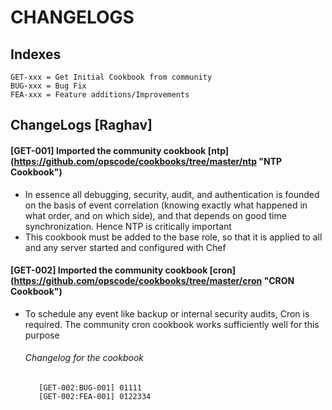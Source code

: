 # CHANGELOGS #

## Indexes ##
```
GET-xxx = Get Initial Cookbook from community
BUG-xxx = Bug Fix
FEA-xxx = Feature additions/Improvements
```


## ChangeLogs [Raghav] ##
#### [GET-001] Imported the community cookbook [ntp] (https://github.com/opscode/cookbooks/tree/master/ntp "NTP Cookbook") ###

* In essence  all debugging, security, audit, and authentication is founded on the basis of event correlation (knowing exactly what happened in what order, and on which side), and that depends on good time synchronization. Hence NTP is critically important
* This cookbook must be added to the base role, so that it is applied to all and any server started and configured with Chef

#### [GET-002] Imported the community cookbook [cron] (https://github.com/opscode/cookbooks/tree/master/cron "CRON Cookbook") ###

* To schedule any event like backup or internal security audits, Cron is required. The community cron cookbook works sufficiently well for this purpose

	######  Changelog for the cookbook ######
		 [GET-002:BUG-001] 01111
		 [GET-002:FEA-001] 0122334  
